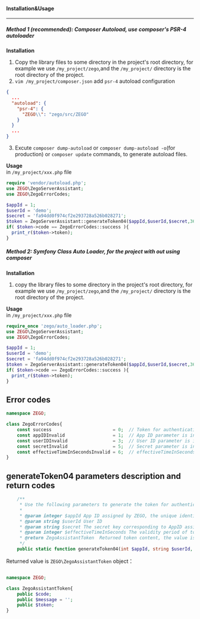 #### Installation&Usage
---
##### Method 1 (recommended): Composer Autoload, use composer's PSR-4 autoloader
**Installation**
1. Copy the library files to some directory in the project's root directory, for example we use `/my_project/zego`,and the `/my_project/` directory is the root directory of the project.
2. `vim /my_project/composer.json` add `psr-4` autoload configuration
```json
{
  ...
  "autoload": {
    "psr-4": {
      "ZEGO\\": "zego/src/ZEGO"
    }
  }
  ...
}
```
3. Excute `composer dump-autoload` or `composer dump-autoload -o`(for production) or `composer update` commands, to generate autoload files.

**Usage**  
in `/my_project/xxx.php` file
```php
require 'vendor/autoload.php';
use ZEGO\ZegoServerAssistant;
use ZEGO\ZegoErrorCodes;

$appId = 1;
$userId = 'demo';
$secret = 'fa94dd0f974cf2e293728a526b028271';
$token = ZegoServerAssistant::generateToken04($appId,$userId,$secret,3600);
if( $token->code == ZegoErrorCodes::success ){
  print_r($token->token);
}
```

##### Method 2: Symfony Class Auto Loader, for the project with out using composer
**Installation**
1. copy the library files to some directory in the project's root directory, for example we use `/my_project/zego`,and the `/my_project/` directory is the root directory of the project.

**Usage**  
in `/my_project/xxx.php` file
```php
require_once 'zego/auto_loader.php';
use ZEGO\ZegoServerAssistant;
use ZEGO\ZegoErrorCodes;

$appId = 1;
$userId = 'demo';
$secret = 'fa94dd0f974cf2e293728a526b028271';
$token = ZegoServerAssistant::generateToken04($appId,$userId,$secret,3600);
if( $token->code == ZegoErrorCodes::success ){
  print_r($token->token);
}
```

## Error codes

```php
namespace ZEGO;

class ZegoErrorCodes{
    const success                       = 0;  // Token for authentication obtained successfully.
    const appIDInvalid                  = 1;  // App ID parameter is invalid.
    const userIDInvalid                 = 3;  // User ID parameter is invalid.
    const secretInvalid                 = 5;  // Secret parameter is invalid.
    const effectiveTimeInSecondsInvalid = 6;  // effectiveTimeInSeconds parameter is invalid.
}
```


## generateToken04 parameters description and return codes

```php
    /**
     * Use the following parameters to generate the token for authentication when accessing to ZEGO service
     *
     * @param integer $appId App ID assigned by ZEGO, the unique identifier of user.
     * @param string $userId User ID
     * @param string $secret The secret key corresponding to AppID assigned by ZEGO. Please keep it carefully.
     * @param integer $effectiveTimeInSeconds The validity period of token, unit: second
     * @return ZegoAssistantToken  Returned token content, the value is the ZEGO\ZegoAssistantToken object. Before using the token, check whether the code property of the object is  ZEGO\ZegoErrorCodes::success. The actual token content is stored in the token property.
     */
    public static function generateToken04(int $appId, string $userId, string $secret, int $effectiveTimeInSeconds)


```
Returned value is `ZEGO\ZegoAssistantToken` object：
```php

namespace ZEGO;

class ZegoAssistantToken{
    public $code;
    public $message = '';
    public $token;
}
```
